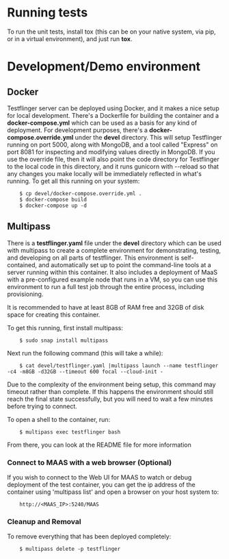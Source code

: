 # Running tests

To run the unit tests, install tox (this can be on your native system, via
pip, or in a virtual environment), and just run **tox**.

# Development/Demo environment

## Docker

Testflinger server can be deployed using Docker, and it makes a nice setup
for local development.  There's a Dockerfile for building the container and
a **docker-compose.yml** which can be used as a basis for any kind of
deployment. For development purposes, there's a **docker-compose.override.yml**
under the **devel** directory. This will setup Testflinger running on port
5000, along with MongoDB, and a tool called "Express" on port 8081 for
inspecting and modifying values directly in MongoDB. If you use the override
file, then it will also point the code directory for Testflinger to the local
code in this directory, and it runs gunicorn with --reload so that any changes
you make locally will be immediately reflected in what's running.  To get all
this running on your system:
```
    $ cp devel/docker-compose.override.yml .
    $ docker-compose build
    $ docker-compose up -d
```


## Multipass

There is a **testflinger.yaml** file under the **devel** directory which can
be used with multipass to create a complete environment for demonstrating,
testing, and developing on all parts of testflinger. This environment is
self-contained, and automatically set up to point the command-line tools
at a server running within this container. It also includes a deployment of
MaaS with a pre-configured example node that runs in a VM, so you can use
this environment to run a full test job through the entire process, including
provisioning.

It is recommended to have at least 8GB of RAM free and 32GB of disk space for
creating this container.

To get this running, first install multipass:
```
    $ sudo snap install multipass
```

Next run the following command (this will take a while):
```
    $ cat devel/testflinger.yaml |multipass launch --name testflinger -c4 -m8GB -d32GB --timeout 600 focal --cloud-init -
```

Due to the complexity of the environment being setup, this command may
timeout rather than complete. If this happens the environment should
still reach the final state successfully, but you will need to wait a
few minutes before trying to connect.

To open a shell to the container, run:
```
    $ multipass exec testflinger bash
```

From there, you can look at the README file for more information

### Connect to MAAS with a web browser (Optional)

If you wish to connect to the Web UI for MAAS to watch or debug deployment
of the test container, you can get the ip address of the container using
'multipass list' and open a browser on your host system to:
```
    http://<MAAS_IP>:5240/MAAS    
```

### Cleanup and Removal

To remove everything that has been deployed completely:
```
    $ multipass delete -p testflinger
```
